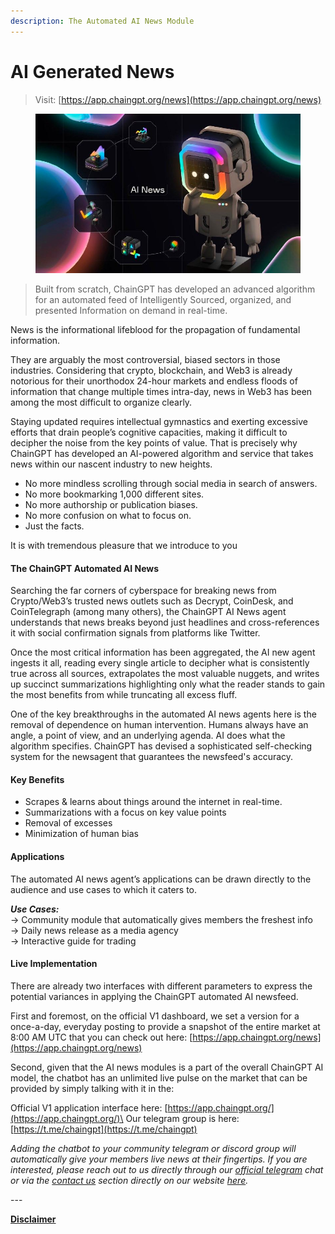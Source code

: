 ```yaml
---
description: The Automated AI News Module
---
```


# AI Generated News

> Visit: [https://app.chaingpt.org/news](https://app.chaingpt.org/news)

<figure><img src="../../.gitbook/assets/AI news.jpg" alt=""><figcaption></figcaption></figure>

> Built from scratch, ChainGPT has developed an advanced algorithm for an automated feed of Intelligently Sourced, organized, and presented Information on demand in real-time.

News is the informational lifeblood for the propagation of fundamental information.&#x20;

They are arguably the most controversial, biased sectors in those industries. Considering that crypto, blockchain, and Web3 is already notorious for their unorthodox 24-hour markets and endless floods of information that change multiple times intra-day, news in Web3 has been among the most difficult to organize clearly.&#x20;

Staying updated requires intellectual gymnastics and exerting excessive efforts that drain people’s cognitive capacities, making it difficult to decipher the noise from the key points of value. That is precisely why ChainGPT has developed an AI-powered algorithm and service that takes news within our nascent industry to new heights.

* No more mindless scrolling through social media in search of answers.
* No more bookmarking 1,000 different sites.
* No more authorship or publication biases.
* No more confusion on what to focus on.
* Just the facts.

It is with tremendous pleasure that we introduce to you

#### The ChainGPT Automated AI News

Searching the far corners of cyberspace for breaking news from Crypto/Web3’s trusted news outlets such as Decrypt, CoinDesk, and CoinTelegraph (among many others), the ChainGPT AI News agent understands that news breaks beyond just headlines and cross-references it with social confirmation signals from platforms like Twitter.

Once the most critical information has been aggregated, the AI new agent ingests it all, reading every single article to decipher what is consistently true across all sources, extrapolates the most valuable nuggets, and writes up succinct summarizations highlighting only what the reader stands to gain the most benefits from while truncating all excess fluff.

One of the key breakthroughs in the automated AI news agents here is the removal of dependence on human intervention. Humans always have an angle, a point of view, and an underlying agenda. AI does what the algorithm specifies. ChainGPT has devised a sophisticated self-checking system for the newsagent that guarantees the newsfeed's accuracy.

#### Key Benefits

* Scrapes & learns about things around the internet in real-time.
* Summarizations with a focus on key value points
* Removal of excesses
* Minimization of human bias

#### Applications

The automated AI news agent’s applications can be drawn directly to the audience and use cases to which it caters to.

_**Use Cases:**_\
→ Community module that automatically gives members the freshest info\
→ Daily news release as a media agency\
→ Interactive guide for trading

#### Live Implementation

There are already two interfaces with different parameters to express the potential variances in applying the ChainGPT automated AI newsfeed.

First and foremost, on the official V1 dashboard, we set a version for a once-a-day, everyday posting to provide a snapshot of the entire market at 8:00 AM UTC that you can check out here: [https://app.chaingpt.org/news](https://app.chaingpt.org/news)

Second, given that the AI news modules is a part of the overall ChainGPT AI model, the chatbot has an unlimited live pulse on the market that can be provided by simply talking with it in the:

Official V1 application interface here: [https://app.chaingpt.org/](https://app.chaingpt.org/)\
Our telegram group is here: [https://t.me/chaingpt](https://t.me/chaingpt)

_Adding the chatbot to your community telegram or discord group will automatically give your members live news at their fingertips. If you are interested, please reach out to us directly through our_ [_official telegram_](https://t.me/chaingpt) _chat or via the_ [_contact us_](https://www.chaingpt.org/contact-us) _section directly on our website_ [_here_](https://www.chaingpt.org/contact-us)_._

\---

[**Disclaimer**](../../misc/legal-docs/disclaimer.md)
